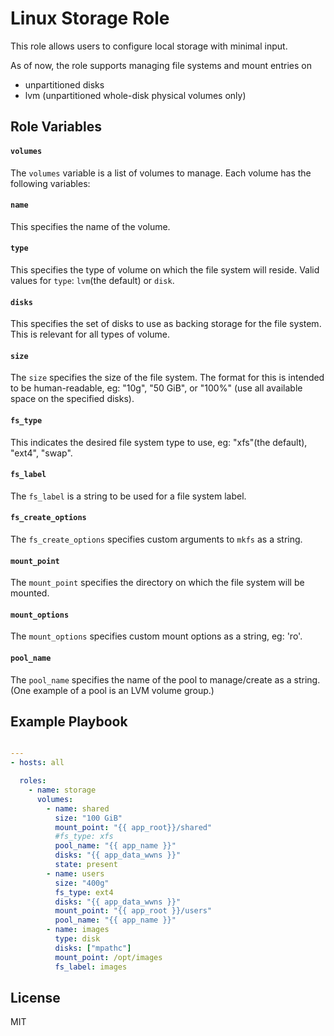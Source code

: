 Linux Storage Role
==================

This role allows users to configure local storage with minimal input.

As of now, the role supports managing file systems and mount entries on
- unpartitioned disks
- lvm (unpartitioned whole-disk physical volumes only)


Role Variables
--------------

#### `volumes`
The `volumes` variable is a list of volumes to manage. Each volume has the following
variables:

#### `name`
This specifies the name of the volume.

#### `type`
This specifies the type of volume on which the file system will reside.
Valid values for `type`: `lvm`(the default) or `disk`.

#### `disks`
This specifies the set of disks to use as backing storage for the file system.
This is relevant for all types of volume.

#### `size`
The `size` specifies the size of the file system. The format for this is intended to
be human-readable, eg: "10g", "50 GiB", or "100%" (use all available space on the
specified disks).

#### `fs_type`
This indicates the desired file system type to use, eg: "xfs"(the default), "ext4", "swap".

#### `fs_label`
The `fs_label` is a string to be used for a file system label.

#### `fs_create_options`
The `fs_create_options` specifies custom arguments to `mkfs` as a string.

#### `mount_point`
The `mount_point` specifies the directory on which the file system will be mounted.

#### `mount_options`
The `mount_options` specifies custom mount options as a string, eg: 'ro'.

#### `pool_name`
The `pool_name` specifies the name of the pool to manage/create as a string. (One
example of a pool is an LVM volume group.)


Example Playbook
----------------

```yaml

---
- hosts: all

  roles:
    - name: storage
      volumes:
        - name: shared
          size: "100 GiB"
          mount_point: "{{ app_root}}/shared"
          #fs_type: xfs
          pool_name: "{{ app_name }}"
          disks: "{{ app_data_wwns }}"
          state: present
        - name: users
          size: "400g"
          fs_type: ext4
          disks: "{{ app_data_wwns }}"
          mount_point: "{{ app_root }}/users"
          pool_name: "{{ app_name }}"
        - name: images
          type: disk
          disks: ["mpathc"]
          mount_point: /opt/images
          fs_label: images

```


License
-------

MIT
